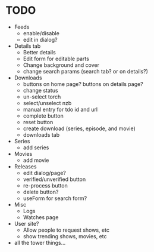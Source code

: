 # TODO

- Feeds
  - enable/disable
  - edit in dialog?
- Details tab
  - Better details
  - Edit form for editable parts
  - Change background and cover
  - change search params (search tab? or on details?)
- Downloads
  - buttons on home page? buttons on details page?
  - change status
  - un-select torch
  - select/unselect nzb
  - manual entry for tdo id and url
  - complete button
  - reset button
  - create download (series, episode, and movie)
  - downloads tab
- Series
  - add series
- Movies
  - add movie
- Releases
  - edit dialog/page?
  - verified/unverified button
  - re-process button
  - delete button?
  - useForm for search form?
- Misc
  - Logs
  - Watches page
- User site?
  - Allow people to request shows, etc
  - show trending shows, movies, etc
- all the tower things...
